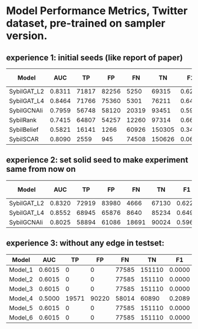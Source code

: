 # Model Performance Metrics, Twitter dataset, pre-trained on sampler version.

## experience 1: initial seeds (like report of paper)

| Model               | AUC    | TP    | FP    | FN    | TN     | F1      | Accuracy | (TN+FN)/Total ideal: 0.6629 | Precision | Recall | FPR     | TNR     | Runtime |
|---------------------|--------|-------|-------|-------|--------|---------|----------|-------------------|-----------|--------|---------|---------|---------|
| SybilGAT_L2 | 0.8311 | 71817 | 82256 | 5250  | 69315  | 0.6214  | 0.6173               | 0.3261            | 0.4661    | 0.9319 | 0.5427  | 0.4573  | 12420   |
| SybilGAT_L4 | 0.8464 | 71766 | 75360 | 5301  | 76211  | 0.6402  | 0.6472               | 0.3565            | 0.4878    | 0.9312 | 0.4972  | 0.5028  | 19476   |
| SybilGCNAli | 0.7959 | 56748 | 58120 | 20319 | 93451  | 0.5913  | 0.6569               | 0.4976            | 0.4940    | 0.7363 | 0.3835  | 0.6165  | 11433   |
| SybilRank   | 0.7415 | 64807 | 54257 | 12260 | 97314  | 0.6609  | 0.7091               | 0.4792            | 0.5443    | 0.8409 | 0.3580  | 0.6420  | 27705   |
| SybilBelief | 0.5821 | 16141 | 1266  | 60926 | 150305 | 0.3417  | 0.7280               | 0.9239            | 0.9273    | 0.2094 | 0.0084  | 0.9916  | 38012   |
| SybilSCAR   | 0.8090 | 2559  | 945   | 74508 | 150626 | 0.0635  | 0.6700               | 0.9847            | 0.7303    | 0.0332 | 0.0062  | 0.9938  | 30769   |


## experience 2: set solid seed to make experiment same from now on

| Model               | AUC    | TP    | FP    | FN    | TN     | F1      | Accuracy | (TN+FN)/Total ideal: 0.6629 | Precision | Recall | FPR     | TNR     | Runtime |
|---------------------|--------|-------|-------|-------|--------|---------|----------|-----------------------------|-----------|--------|---------|---------|---------|
| SybilGAT_L2         | 0.8320 | 72919 | 83980 | 4666  | 67130  | 0.6220  | 0.6124   | 0.3261                      | 0.4648    | 0.9399 | 0.5558  | 0.4442  | 16483   |
| SybilGAT_L4         | 0.8552 | 68945 | 65876 | 8640  | 85234  | 0.6492  | 0.6742   | 0.3565                      | 0.5114    | 0.8886 | 0.4359  | 0.5641  | 23895   |
| SybilGCNAli         | 0.8025 | 58894 | 61086 | 18691 | 90024  | 0.5962  | 0.6512   | 0.4976                      | 0.4909    | 0.7591 | 0.4042  | 0.5958  | 12430   |


## experience 3: without any edge in testset:

| Model               | AUC    | TP    | FP    | FN    | TN     | F1      | Accuracy | (TN+FN)/Total | Precision | Recall | FPR     | TNR     | Runtime |
|---------------------|--------|-------|-------|-------|--------|---------|----------|---------------|-----------|--------|---------|---------|---------|
| Model_1            | 0.6015 | 0     | 0     | 77585 | 151110 | 0.0000  | 0.6607   | 1.0000        | inf       | 0.0000 | 0.0000  | 1.0000  | 14865   |
| Model_2            | 0.6015 | 0     | 0     | 77585 | 151110 | 0.0000  | 0.6607   | 1.0000        | inf       | 0.0000 | 0.0000  | 1.0000  | 17696   |
| Model_3            | 0.6015 | 0     | 0     | 77585 | 151110 | 0.0000  | 0.6607   | 1.0000        | inf       | 0.0000 | 0.0000  | 1.0000  | 15387   |
| Model_4            | 0.5000 | 19571 | 90220 | 58014 | 60890  | 0.2089  | 0.3518   | 0.6511        | 0.1783    | 0.2523 | 0.5970  | 0.4030  | 8510    |
| Model_5            | 0.6015 | 0     | 0     | 77585 | 151110 | 0.0000  | 0.6607   | 1.0000        | inf       | 0.0000 | 0.0000  | 1.0000  | 2080    |
| Model_6            | 0.6015 | 0     | 0     | 77585 | 151110 | 0.0000  | 0.6607   | 1.0000        | inf       | 0.0000 | 0.0000  | 1.0000  | 732     |
